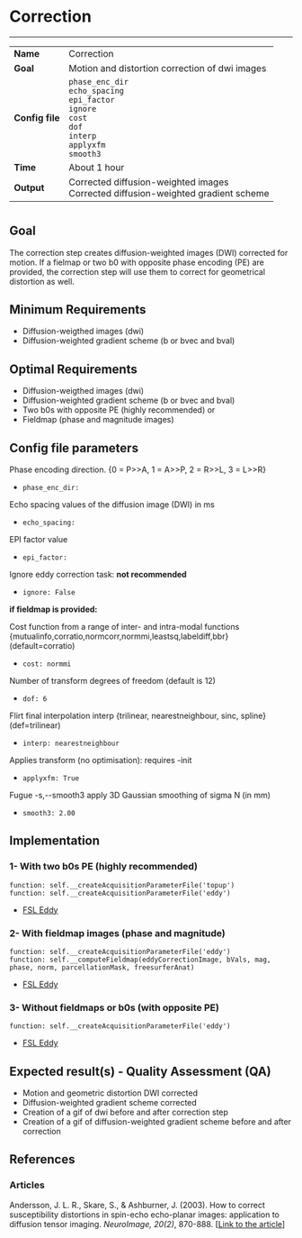 # Correction
---

|                |                                                       |
|----------------|-------------------------------------------------------|
|**Name**        | Correction                                            |
|**Goal**        | Motion and distortion correction of dwi images        |
|**Config file** | `phase_enc_dir` <br> `echo_spacing` <br> `epi_factor` <br> `ignore` <br> `cost` <br> `dof` <br> `interp` <br> `applyxfm` <br> `smooth3`                             |
|**Time**        | About 1 hour                                          |
|**Output**      | Corrected diffusion-weighted images <br> Corrected diffusion-weighted gradient scheme|

#

## Goal

The correction step creates diffusion-weighted images (DWI) corrected for motion. 
If a fielmap or two b0 with opposite phase encoding (PE) are provided, the correction step will use them to correct for geometrical distortion as well.


## Minimum Requirements

- Diffusion-weigthed images (dwi)
- Diffusion-weighted gradient scheme (b or bvec and bval)

## Optimal Requirements

- Diffusion-weigthed images (dwi)
- Diffusion-weighted gradient scheme (b or bvec and bval)
- Two b0s with opposite PE (highly recommended)
or
- Fieldmap (phase and magnitude images)

## Config file parameters

Phase encoding direction.  {0 = P>>A, 1 = A>>P, 2 = R>>L, 3 = L>>R}

- `phase_enc_dir:`

Echo spacing values of the diffusion image (DWI) in ms

- `echo_spacing:`

EPI factor value

- `epi_factor:`

Ignore eddy correction task: **not recommended**

- `ignore: False`

**if fieldmap is provided:**

Cost function from a range of inter- and intra-modal functions {mutualinfo,corratio,normcorr,normmi,leastsq,labeldiff,bbr} (default=corratio)

- `cost: normmi`

Number of transform degrees of freedom (default is 12)

- `dof: 6`

Flirt final interpolation interp {trilinear, nearestneighbour, sinc, spline}  (def=trilinear)

- `interp: nearestneighbour`

Applies transform (no optimisation): requires -init

- `applyxfm: True`

Fugue -s,--smooth3	apply 3D Gaussian smoothing of sigma N (in mm)

- `smooth3: 2.00`

## Implementation

### 1- With two b0s PE (highly recommended)

```{.python}
function: self.__createAcquisitionParameterFile('topup')
function: self.__createAcquisitionParameterFile('eddy')
```

- <a href="http://fsl.fmrib.ox.ac.uk/fsl/fslwiki/eddy" target="_blank">FSL Eddy</a>

### 2- With fieldmap images (phase and magnitude)

```{.python}
function: self.__createAcquisitionParameterFile('eddy')
function: self.__computeFieldmap(eddyCorrectionImage, bVals, mag, phase, norm, parcellationMask, freesurferAnat)
```

- <a href="http://fsl.fmrib.ox.ac.uk/fsl/fslwiki/eddy" target="_blank">FSL Eddy</a>

### 3- Without fieldmaps or b0s (with opposite PE)

```{.python}
function: self.__createAcquisitionParameterFile('eddy')
```

- <a href="http://fsl.fmrib.ox.ac.uk/fsl/fslwiki/eddy" target="_blank">FSL Eddy</a>

## Expected result(s) - Quality Assessment (QA)

- Motion and geometric distortion DWI corrected
- Diffusion-weighted gradient scheme corrected
- Creation of a gif of dwi before and after correction step
- Creation of a gif of diffusion-weighted gradient scheme before and after correction
 
## References

### Articles

Andersson, J. L. R., Skare, S., & Ashburner, J. (2003). How to correct susceptibility distortions in spin-echo echo-planar images: application to diffusion tensor imaging. *NeuroImage, 20(2)*, 870-888. [<a href="http://www.ncbi.nlm.nih.gov/pubmed/14568458" target="_blank">Link to the article</a>]


